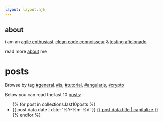 ```yaml
---
layout: layout.njk
---
```


<h2>about</h2>

i am an [agile enthusiast](https://en.wikipedia.org/wiki/agile_software_development), [clean code connoisseur](https://blog.cleancoder.com) & [testing aficionado](https://en.wikipedia.org/wiki/test-driven_development)

read more <a href="/about">about</a> me
<h1 class="title no-anchorify">posts</h1>

Browse by tag <a href="/tags/general">#general</a>, <a href="/tags/js">#js</a>, <a href="/tags/tutorial">#tutorial</a>, <a href="/tags/angularjs">#angularjs</a>, <a href="/tags/crypto">#crypto</a>

Below you can read the last 10 <a href="/posts">posts</a>:

<ul reversed class="searchable">
{% for post in collections.last10posts %}
  <li class="post-item">
    <span class="post-date">{{ post.data.date | date: '%Y-%m-%d' }}</span>
    <a href="{{ post.url }}" class="post-link">
      {{ post.data.title | capitalize }}
    </a>
  </li>
{% endfor %}
</ul>
